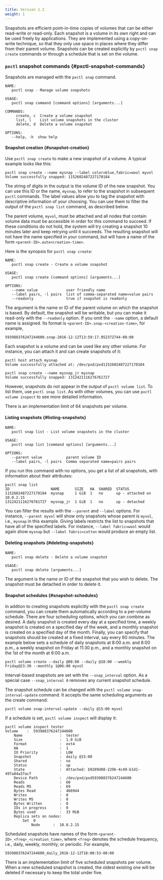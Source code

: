 ```yaml
---
title: Version 1.2
weight: 1
---
```


Snapshots are efficient point-in-time copies of volumes that can be either read-write or read-only. Each snapshot is a volume in its own right and can be used freely by applications. They are implemented using a copy-on-write technique, so that they only use space in places where they differ from their parent volume. Snapshots can be created explicitly by `pxctl snap create` commands or through a schedule that is set on the volume.

### `pxctl` snapshot commands {#pxctl-snapshot-commands}

Snapshots are managed with the `pxctl snap` command.

```text
NAME:
   pxctl snap - Manage volume snapshots

USAGE:
   pxctl snap command [command options] [arguments...]

COMMANDS:
     create, c  Create a volume snapshot
     list, l    List volume snapshots in the cluster
     delete, d  Delete a volume snapshot

OPTIONS:
   --help, -h  show help
```

#### Snapshot creation {#snapshot-creation}

Use `pxctl snap create` to make a new snapshot of a volume. A typical example looks like this:

```text
pxctl snap create --name mysnap --label color=blue,fabric=wool myvol
Volume successfully snapped: 1152602487227170184
```

The string of digits in the output is the volume ID of the new snapshot. You can use this ID or the name, `mysnap`, to refer to the snapshot in subsequent `pxctl` commands. The label values allow you to tag the snapshot with descriptive information of your choosing. You can use them to filter the output of the `pxctl snap list` command, as described below.

The parent volume, `myvol`, must be attached and all nodes that contain volume data must be accessible in order for this command to succeed. If these conditions do not hold, the system will try creating a snapshot 10 minutes later and keep retrying until it succeeds. The resulting snapshot will not have the name specified in your command, but will have a name of the form `<parent-ID>.auto<creation-time>`.

Here is the synopsis for `pxctl snap create`:

```text
NAME:
   pxctl snap create - Create a volume snapshot

USAGE:
   pxctl snap create [command options] [arguments...]

OPTIONS:
   --name value             user friendly name
   --label pairs, -l pairs  list of comma-separated name=value pairs
   --readonly               true if snapshot is readonly
```

The argument is the name or ID of the parent volume on which the snapshot is based. By default, the snapshot will be writable, but you can make it read-only with the `--readonly` option. If you omit the `--name` option, a default name is assigned. Its format is `<parent-ID>.snap-<creation-time>`, for example,

```text
593988376247244600.snap-2016-12-12T13:59:17.952372744-08:00
```

Each snapshot is a volume and can be used like any other volume. For instance, you can attach it and can create snapshots of it:

```text
pxctl host attach mysnap
Volume successfully attached at: /dev/pxd/pxd1152602487227170184

pxctl snap create --name mysnap_jr mysnap
Volume successfully snapped: 1312421116276761727
```

However, snapshots do not appear in the output of `pxctl volume list`. To list them, use `pxctl snap list`. As with other volumes, you can use `pxctl volume inspect` to see more detailed information.

There is an implementation limit of 64 snapshots per volume.

#### Listing snapshots {#listing-snapshots}

```text
NAME:
   pxctl snap list - List volume snapshots in the cluster

USAGE:
   pxctl snap list [command options] [arguments...]

OPTIONS:
   --parent value           parent volume ID
   --label pairs, -l pairs  Comma separated name=pairs pairs
```

If you run this command with no options, you get a list of all snapshots, with information about their attributes:

```text
pxctl snap list
ID                   NAME       SIZE   HA  SHARED  STATUS
1152602487227170184  mysnap     1 GiB  1   no      up - attached on 10.0.2.15
1312421116276761727  mysnap_jr  1 GiB  1   no      up - detached
```

You can filter the results with the `--parent` and `--label` options. For instance, `--parent myvol` will show only snapshots whose parent is `myvol`, i.e., `mysnap` in this example. Giving labels restricts the list to snapshots that have all of the specified labels. For instance, `--label fabric=wool` would again show `mysnap` but `--label fabric=cotton` would produce an empty list.

#### Deleting snapshots {#deleting-snapshots}

```text
NAME:
   pxctl snap delete - Delete a volume snapshot

USAGE:
   pxctl snap delete [arguments...]
```

The argument is the name or ID of the snapshot that you wish to delete. The snapshot must be detached in order to delete it.

#### Snapshot schedules {#snapshot-schedules}

In addtion to creating snapshots explicitly with the `pxctl snap create` command, you can create them automatically according to a per-volume schedule. There are four scheduling options, which you can combine as desired. A daily snapshot is created every day at a specified time, a weekly snapshot is created on a specified day of the week, and a monthly snapshot is created on a specified day of the month. Finally, you can specify that snapshots should be created at a fixed interval, say every 60 minutes. The example below sets a schedule of daily snapshots at 8:00 a.m. and 6:00 p.m., a weekly snapshot on Friday at 11:30 p.m., and a monthly snapshot on the 1st of the month at 6:00 a.m.

```text
pxctl volume create --daily @08:00 --daily @18:00 --weekly Friday@23:30 --monthly 1@06:00 myvol
```

Interval-based snapshots are set with the `--snap_interval` option. As a special case `--snap_interval 0` removes any current snapshot schedule.

The snapshot schedule can be changed with the `pxctl volume snap-interval-update` command. It accepts the same scheduling arguments as the create command:

```text
pxctl volume snap-interval-update --daily @15:00 myvol
```

If a schedule is set, `pxctl volume inspect` will display it:

```text
pxctl volume inspect tester
Volume    :  593988376247244600
    Name                 :  tester
    Size                 :  1.0 GiB
    Format               :  ext4
    HA                   :  1
    IO Priority          :  LOW
    Snapshot             :  daily @15:00
    Shared               :  no
    Status               :  up
    State                :  Attached: b9289d88-229b-4c49-b1d1-497a84a37acf
    Device Path          :  /dev/pxd/pxd593988376247244600
    Reads                :  60
    Reads MS             :  69
    Bytes Read           :  466944
    Writes               :  0
    Writes MS            :  0
    Bytes Written        :  0
    IOs in progress      :  0
    Bytes used           :  33 MiB
    Replica sets on nodes:
        Set  0
            Node      :  10.0.2.15
```

Scheduled snapshots have names of the form `<parent-ID>_<freq>_<creation_time>`, where `<freq>` denotes the schedule frequency, i.e., daily, weekly, monthly, or periodic. For example,

```text
593988376247244600_daily_2016-12-12T18:00:53-08:00
```

There is an implementation limit of five scheduled snapshots per volume. When a new scheduled snapshot is created, the oldest existing one will be deleted if necessary to keep the total under five.

